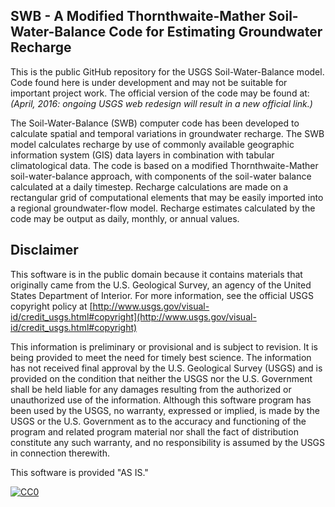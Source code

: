 SWB - A Modified Thornthwaite-Mather Soil-Water-Balance Code for Estimating Groundwater Recharge
------------------------------------------------------------------------------------------------

This is the public GitHub repository for the USGS Soil-Water-Balance model.
Code found here is under development and may not be suitable for
important project work. The official version of the code may be found at: _(April, 2016: ongoing USGS web redesign will result in a new official link.)_

The Soil-Water-Balance (SWB) computer code has been developed to calculate spatial and temporal
 variations in groundwater recharge. The SWB model calculates recharge by use of commonly available 
 geographic information system (GIS) data layers in combination with tabular climatological data.
The code is based on a modified Thornthwaite-Mather soil-water-balance approach, with 
components of the soil-water balance calculated at a daily timestep. 
Recharge calculations are made on a rectangular grid of computational elements that may be 
easily imported into a regional groundwater-flow model. Recharge estimates calculated by
 the code may be output as daily, monthly, or annual values.


Disclaimer
----------
This software is in the public domain because it contains materials that originally came from the U.S. Geological Survey, an agency of the United States Department of Interior. For more information, see the official USGS copyright policy at [http://www.usgs.gov/visual-id/credit_usgs.html#copyright](http://www.usgs.gov/visual-id/credit_usgs.html#copyright)

This information is preliminary or provisional and is subject to revision. It is being provided to meet the need for timely best science. The information has not received final approval by the U.S. Geological Survey (USGS) and is provided on the condition that neither the USGS nor the U.S. Government shall be held liable for any damages resulting from the authorized or unauthorized use of the information. Although this software program has been used by the USGS, no warranty, expressed or implied, is made by the USGS or the U.S. Government as to the accuracy and functioning of the program and related program material nor shall the fact of distribution constitute any such warranty, and no responsibility is assumed by the USGS in connection therewith.

This software is provided "AS IS."


 [
    ![CC0](http://i.creativecommons.org/p/zero/1.0/88x31.png)
  ](http://creativecommons.org/publicdomain/zero/1.0/)
